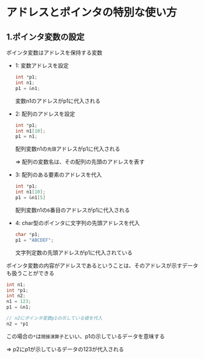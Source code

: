 # アドレスとポインタの特別な使い方

## 1.ポインタ変数の設定
ポインタ変数はアドレスを保持する変数

- 1: 変数アドレスを設定
  ```c
  int *p1;
  int n1;
  p1 = &n1;
  ```
  変数n1のアドレスがp1に代入される

- 2: 配列のアドレスを設定
  ```c
  int *p1;
  int n1[10];
  p1 = n1;
  ```
  配列変数n1の`先頭`アドレスがp1に代入される

  => 配列の変数名は、その配列の先頭のアドレスを表す

- 3: 配列のある要素のアドレスを代入
  ```c
  int *p1;
  int n1[10];
  p1 = &n1[5]
  ```
  配列変数n1の`6`番目のアドレスがp1に代入される

- 4: char型のポインタに文字列の先頭アドレスを代入
  ```c
  char *p1;
  p1 = "ABCDEF";
  ```
  文字列定数の先頭アドレスがp1に代入されている

ポインタ変数の内容がアドレスであるということは、そのアドレスが示すデータも扱うことができる

```c
int n1;
int *p1;
int n2;
n1 = 123;
p1 = &n1;

// n2にポインタ変数p1の示している値を代入
n2 = *p1
```
この場合の`*`は`間接演算子`といい、p1の示しているデータを意味する

=> p2にp1が示しているデータの123が代入される

